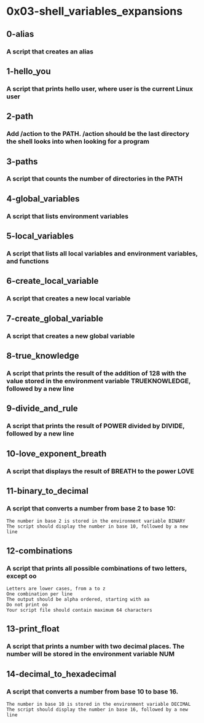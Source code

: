 # 0x03-shell_variables_expansions
## 0-alias
### A script that creates an alias

## 1-hello_you
### A script that prints hello user, where user is the current Linux user

## 2-path
### Add /action to the PATH. /action should be the last directory the shell looks into when looking for a program

## 3-paths
### A script that counts the number of directories in the PATH

## 4-global_variables
### A script that lists environment variables

## 5-local_variables
### A script that lists all local variables and environment variables, and functions

## 6-create_local_variable
### A script that creates a new local variable

## 7-create_global_variable
### A script that creates a new global variable

## 8-true_knowledge
### A script that prints the result of the addition of 128 with the value stored in the environment variable TRUEKNOWLEDGE, followed by a new line

## 9-divide_and_rule
### A script that prints the result of POWER divided by DIVIDE, followed by a new line

## 10-love_exponent_breath
### A script that displays the result of BREATH to the power LOVE

## 11-binary_to_decimal
### A script that converts a number from base 2 to base 10:

    The number in base 2 is stored in the environment variable BINARY
    The script should display the number in base 10, followed by a new line

## 12-combinations
### A script that prints all possible combinations of two letters, except oo

    Letters are lower cases, from a to z
    One combination per line
    The output should be alpha ordered, starting with aa
    Do not print oo
    Your script file should contain maximum 64 characters

## 13-print_float
### A script that prints a number with two decimal places. The number will be stored in the environment variable NUM

## 14-decimal_to_hexadecimal
### A script that converts a number from base 10 to base 16.

    The number in base 10 is stored in the environment variable DECIMAL
    The script should display the number in base 16, followed by a new line

